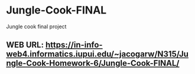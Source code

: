 # Jungle-Cook-FINAL
Jungle cook final project 
## WEB URL: https://in-info-web4.informatics.iupui.edu/~jacogarw/N315/Jungle-Cook-Homework-6/Jungle-Cook-FINAL/ 
